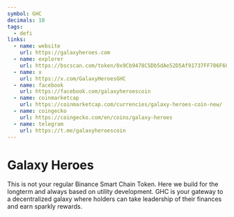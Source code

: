 ```yaml
---
symbol: GHC
decimals: 18
tags:
  - defi
links:
  - name: website
    url: https://galaxyheroes.com
  - name: explorer
    url: https://bscscan.com/token/0x9Cb9478C5Db5dAe52D5Af91737FF706F60195e45
  - name: x
    url: https://x.com/GalaxyHeroesGHC
  - name: facebook
    url: https://facebook.com/galaxyheroescoin
  - name: coinmarketcap
    url: https://coinmarketcap.com/currencies/galaxy-heroes-coin-new/
  - name: coingecko
    url: https://coingecko.com/en/coins/galaxy-heroes
  - name: telegram
    url: https://t.me/galaxyheroescoin
---
```


# Galaxy Heroes

This is not your regular Binance Smart Chain Token. Here we build for the longterm and always based on utility development. GHC is your gateway to a decentralized galaxy where holders can take leadership of their finances and earn sparkly rewards.
